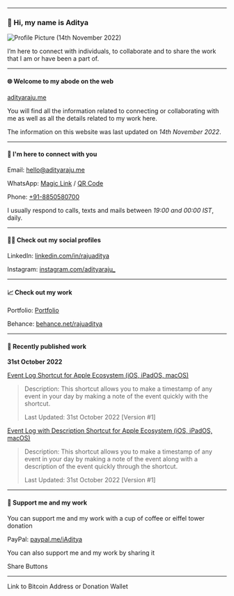 - - -

### 👤 Hi, my name is Aditya

![Profile Picture (14th November 2022)](https://user-images.githubusercontent.com/101379574/201606874-2d1321a2-b39b-499a-9b64-2dc57fd065c8.png)

I’m here to connect with individuals, to collaborate and to share the work that I am or have been a part of.

- - -

#### 🌐 Welcome to my abode on the web

[adityaraju.me](adityaraju.me)

You will find all the information related to connecting or collaborating with me as well as all the details related to my work here.

The information on this website was last updated on *14th November 2022*.

- - -

#### 👥 I'm here to connect with you

Email: [hello@adityaraju.me](mailto:hello@adityaraju.me)

WhatsApp: [Magic Link](https://wa.me/qr/NGPNCXQF276OL1) / [QR Code](https://user-images.githubusercontent.com/101379574/198308796-695b71e7-08aa-4238-b42e-75d166fa6dcc.jpeg)

Phone: [+91-8850580700](tel:+918850580700)

I usually respond to calls, texts and mails between *19:00 and 00:00 IST*, daily.

- - -

#### 🧑‍💻 Check out my social profiles

LinkedIn: [linkedin.com/in/rajuaditya](https://www.linkedin.com/in/rajuaditya)

Instagram: [instagram.com/adityaraju_](https://www.instagram.com/adityaraju_)

- - - 

#### 📈 Check out my work

Portfolio: [Portfolio](#)

Behance: [behance.net/rajuaditya](https://www.behance.net/rajuaditya)

- - -

#### 📰 Recently published work

**31st October 2022**

[Event Log Shortcut for Apple Ecosystem (iOS, iPadOS, macOS)](https://www.icloud.com/shortcuts/4a3a3a0e7e294b03a3ae1d695ff4a5a0)

>Description: This shortcut allows you to make a timestamp of any event in your day by making a note of the event quickly with the shortcut.
>
>Last Updated: 31st October 2022 [Version #1]

[Event Log with Description Shortcut for Apple Ecosystem (iOS, iPadOS, macOS)](https://www.icloud.com/shortcuts/394c2d79aad445d8a09750b63cec5cc5)

>Description: This shortcut allows you to make a timestamp of any event in your day by making a note of the event along with a description of the event quickly through the shortcut.
>
>Last Updated: 31st October 2022 [Version #1]

- - - 

#### 🏦 Support me and my work

You can support me and my work with a cup of coffee or eiffel tower donation

PayPal: [paypal.me/iAditya](https://paypal.me/iAditya?country.x=IN&locale.x=en_GB)

You can also support me and my work by sharing it

Share Buttons

- - -

Link to Bitcoin Address or Donation Wallet
